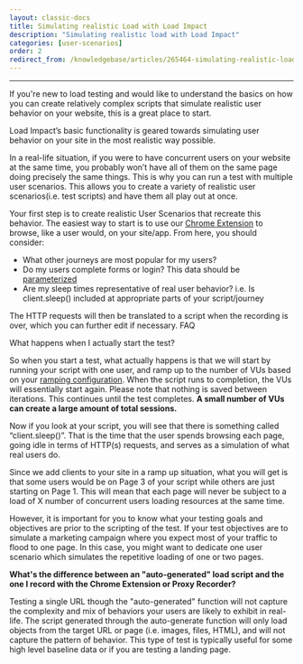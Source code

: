 ```yaml
---
layout: classic-docs
title: Simulating realistic Load with Load Impact
description: "Simulating realistic load with Load Impact"
categories: [user-scenarios]
order: 2
redirect_from: /knowledgebase/articles/265464-simulating-realistic-load-using-load-impact
---
```


***

If you're new to load testing and would like to understand the basics on how you can create relatively complex scripts that simulate realistic user behavior on your website, this is a great place to start.

Load Impact’s basic functionality is geared towards simulating user behavior on your site in the most realistic way possible.

In a real-life situation, if you were to have concurrent users on your website at the same time, you probably won’t have all of them on the same page doing precisely the same things. This is why you can run a test with multiple user scenarios. This allows you to create a variety of realistic user scenarios(i.e. test scripts) and have them all play out at once.

Your first step is to create realistic User Scenarios that recreate this behavior.  The easiest way to start is to use our [Chrome Extension](load-impact-chrome-extension) to browse, like a user would, on your site/app.  From here, you should consider:

- What other journeys are most popular for my users?
- Do my users complete forms or login? This data should be [parameterized](data-stores)
- Are my sleep times representative of real user behavior? i.e. Is client.sleep() included at appropriate parts of your script/journey


The HTTP requests will then be translated to a script when the recording is over, which you can further edit if necessary.
FAQ

What happens when I actually start the test?

So when you start a test, what actually happens is that we will start by running your script with one user, and ramp up to the number of VUs based on your [ramping configuration](ramping-configurations).  When the script runs to completion, the VUs will essentially start again.  Please note that nothing is saved between iterations. This continues until the test completes.  **A small number of VUs can create a large amount of total sessions.**

Now if you look at your script, you will see that there is something called “client.sleep()”. That is the time that the user spends browsing each page, going idle in terms of HTTP(s) requests, and serves as a simulation of what real users do.

Since we add clients to your site in a ramp up situation, what you will get is that some users would be on Page 3 of your script while others are just starting on Page 1. This will mean that each page will never be subject to a load of X number of concurrent users loading resources at the same time.

However, it is important for you to know what your testing goals and objectives are prior to the scripting of the test. If your test objectives are to simulate a marketing campaign where you expect most of your traffic to flood to one page. In this case, you might want to dedicate one user scenario which simulates the repetitive loading of one or two pages.


**What's the difference between an "auto-generated" load script and the one I record with the Chrome Extension or Proxy Recorder?**

Testing a single URL though the "auto-generated" function will not capture the complexity and mix of behaviors your users are likely to exhibit in real-life. The script generated through the auto-generate function will only load objects from the target URL or page (i.e. images, files, HTML), and will not capture the pattern of behavior. This type of test is typically useful for some high level baseline data or if you are testing a landing page.
